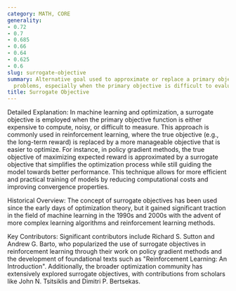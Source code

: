 ```yaml
---
category: MATH, CORE
generality:
- 0.72
- 0.7
- 0.685
- 0.66
- 0.64
- 0.625
- 0.6
slug: surrogate-objective
summary: Alternative goal used to approximate or replace a primary objective in optimization
  problems, especially when the primary objective is difficult to evaluate directly.
title: Surrogate Objective
---
```


Detailed Explanation: In machine learning and optimization, a surrogate objective is employed when the primary objective function is either expensive to compute, noisy, or difficult to measure. This approach is commonly used in reinforcement learning, where the true objective (e.g., the long-term reward) is replaced by a more manageable objective that is easier to optimize. For instance, in policy gradient methods, the true objective of maximizing expected reward is approximated by a surrogate objective that simplifies the optimization process while still guiding the model towards better performance. This technique allows for more efficient and practical training of models by reducing computational costs and improving convergence properties.

Historical Overview: The concept of surrogate objectives has been used since the early days of optimization theory, but it gained significant traction in the field of machine learning in the 1990s and 2000s with the advent of more complex learning algorithms and reinforcement learning methods.

Key Contributors: Significant contributors include Richard S. Sutton and Andrew G. Barto, who popularized the use of surrogate objectives in reinforcement learning through their work on policy gradient methods and the development of foundational texts such as "Reinforcement Learning: An Introduction". Additionally, the broader optimization community has extensively explored surrogate objectives, with contributions from scholars like John N. Tsitsiklis and Dimitri P. Bertsekas.